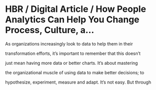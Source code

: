 # HBR / Digital Article / How People Analytics Can Help You Change Process, Culture, a…

As organizations increasingly look to data to help them in their

transformation efforts, it’s important to remember that this doesn’t

just mean having more data or better charts. It’s about mastering

the organizational muscle of using data to make better decisions; to

hypothesize, experiment, measure and adapt. It’s not easy. But through